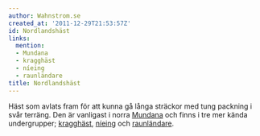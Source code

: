 ```yaml
---
author: Wahnstrom.se
created_at: '2011-12-29T21:53:57Z'
id: Nordlandshäst
links:
  mention:
  - Mundana
  - kragghäst
  - níeing
  - raunländare
title: Nordlandshäst
---
```


Häst som avlats fram för att kunna gå långa sträckor med tung packning i svår terräng. Den är
vanligast i norra [Mundana] och finns i tre mer kända undergrupper; [kragghäst], [níeing] och
[raunländare].

  [Mundana]: Mundana
  [kragghäst]: kragghäst
  [níeing]: níeing
  [raunländare]: raunländare